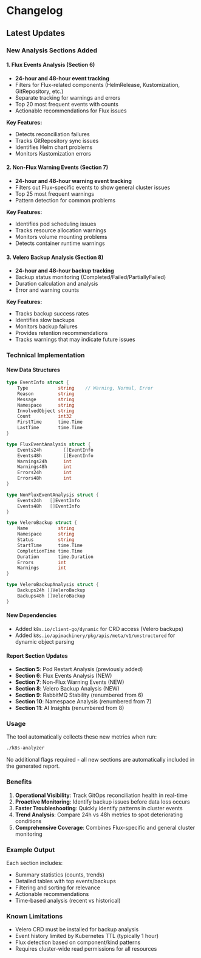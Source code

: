 # Changelog

## Latest Updates

### New Analysis Sections Added

#### 1. Flux Events Analysis (Section 6)
- **24-hour and 48-hour event tracking**
- Filters for Flux-related components (HelmRelease, Kustomization, GitRepository, etc.)
- Separate tracking for warnings and errors
- Top 20 most frequent events with counts
- Actionable recommendations for Flux issues

**Key Features:**
- Detects reconciliation failures
- Tracks GitRepository sync issues
- Identifies Helm chart problems
- Monitors Kustomization errors

#### 2. Non-Flux Warning Events (Section 7)
- **24-hour and 48-hour warning event tracking**
- Filters out Flux-specific events to show general cluster issues
- Top 25 most frequent warnings
- Pattern detection for common problems

**Key Features:**
- Identifies pod scheduling issues
- Tracks resource allocation warnings
- Monitors volume mounting problems
- Detects container runtime warnings

#### 3. Velero Backup Analysis (Section 8)
- **24-hour and 48-hour backup tracking**
- Backup status monitoring (Completed/Failed/PartiallyFailed)
- Duration calculation and analysis
- Error and warning counts

**Key Features:**
- Tracks backup success rates
- Identifies slow backups
- Monitors backup failures
- Provides retention recommendations
- Tracks warnings that may indicate future issues

### Technical Implementation

#### New Data Structures
```go
type EventInfo struct {
    Type           string    // Warning, Normal, Error
    Reason         string
    Message        string
    Namespace      string
    InvolvedObject string
    Count          int32
    FirstTime      time.Time
    LastTime       time.Time
}

type FluxEventAnalysis struct {
    Events24h        []EventInfo
    Events48h        []EventInfo
    Warnings24h      int
    Warnings48h      int
    Errors24h        int
    Errors48h        int
}

type NonFluxEventAnalysis struct {
    Events24h   []EventInfo
    Events48h   []EventInfo
}

type VeleroBackup struct {
    Name           string
    Namespace      string
    Status         string
    StartTime      time.Time
    CompletionTime time.Time
    Duration       time.Duration
    Errors         int
    Warnings       int
}

type VeleroBackupAnalysis struct {
    Backups24h []VeleroBackup
    Backups48h []VeleroBackup
}
```

#### New Dependencies
- Added `k8s.io/client-go/dynamic` for CRD access (Velero backups)
- Added `k8s.io/apimachinery/pkg/apis/meta/v1/unstructured` for dynamic object parsing

#### Report Section Updates
- **Section 5**: Pod Restart Analysis (previously added)
- **Section 6**: Flux Events Analysis (NEW)
- **Section 7**: Non-Flux Warning Events (NEW)
- **Section 8**: Velero Backup Analysis (NEW)
- **Section 9**: RabbitMQ Stability (renumbered from 6)
- **Section 10**: Namespace Analysis (renumbered from 7)
- **Section 11**: AI Insights (renumbered from 8)

### Usage

The tool automatically collects these new metrics when run:

```bash
./k8s-analyzer
```

No additional flags required - all new sections are automatically included in the generated report.

### Benefits

1. **Operational Visibility**: Track GitOps reconciliation health in real-time
2. **Proactive Monitoring**: Identify backup issues before data loss occurs
3. **Faster Troubleshooting**: Quickly identify patterns in cluster events
4. **Trend Analysis**: Compare 24h vs 48h metrics to spot deteriorating conditions
5. **Comprehensive Coverage**: Combines Flux-specific and general cluster monitoring

### Example Output

Each section includes:
- Summary statistics (counts, trends)
- Detailed tables with top events/backups
- Filtering and sorting for relevance
- Actionable recommendations
- Time-based analysis (recent vs historical)

### Known Limitations

- Velero CRD must be installed for backup analysis
- Event history limited by Kubernetes TTL (typically 1 hour)
- Flux detection based on component/kind patterns
- Requires cluster-wide read permissions for all resources
